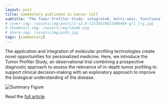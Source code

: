 ```yaml
---
layout: post
title: Commentary published in Cancer Cell
subtitle: "The Tumor Profiler Study: integrated, multi-omic, functional tumor profiling for clinical decision support"
# cover-img: /assets/img/posts/1-s2.0-S1535610821000489-gr1_lrg.jpg
# thumbnail-img: /assets/img/thumb.png
# share-img: /assets/img/path.jpg
tags: [commentary]
---
```


The application and integration of molecular profiling technologies create novel opportunities for personalized medicine. Here, we introduce the Tumor Profiler Study, an observational trial combining a prospective diagnostic approach to assess the relevance of in-depth tumor profiling to support clinical decision-making with an exploratory approach to improve the biological understanding of the disease.

![Summary Figure](tu-pro_website//assets/img/posts/1-s2.0-S1535610821000489-gr1_lrg.jpg)

Read the [full article](https://doi.org/10.1016/j.ccell.2021.01.004).
